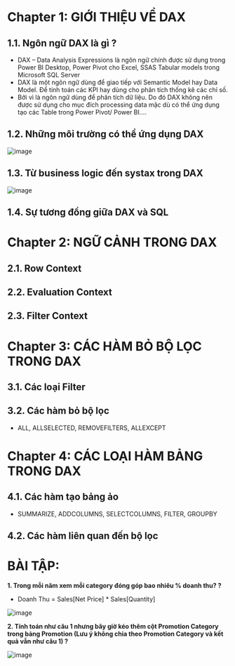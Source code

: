 # Chapter 1: GIỚI THIỆU VỀ DAX
## 1.1. Ngôn ngữ DAX là gì ?
- DAX – Data Analysis Expressions là ngôn ngữ chính được sử dụng trong Power BI Desktop, Power Pivot cho Excel, SSAS Tabular models trong Microsoft SQL Server
- DAX là một ngôn ngữ dùng để giao tiếp với Semantic Model hay Data Model. Để tính toán các KPI hay dùng cho phân tích thống kê các chỉ số.
- Bởi vì là ngôn ngữ dùng để phân tích dữ liệu. Do đó DAX không nên được sử dụng cho mục đích processing data mặc dù có thể ứng dụng tạo các Table trong Power Pivot/ Power BI….


## 1.2. Những môi trường có thể ứng dụng DAX
![image](https://github.com/hoanghce/Training_DKSH/assets/87324837/e4d3f8e4-96fd-4333-af04-0f208371d359)

## 1.3. Từ business logic đến systax trong DAX 
![image](https://github.com/hoanghce/Training_DKSH/assets/87324837/0755ada6-1266-439a-85bc-2c97f4a5cbfa)

## 1.4. Sự tương đồng giữa DAX và SQL

# Chapter 2: NGỮ CẢNH TRONG DAX
## 2.1. Row Context
## 2.2. Evaluation Context
## 2.3. Filter Context

# Chapter 3: CÁC HÀM BỎ BỘ LỌC TRONG DAX
## 3.1. Các loại Filter
## 3.2. Các hàm bỏ bộ lọc
- ALL, ALLSELECTED, REMOVEFILTERS, ALLEXCEPT
# Chapter 4: CÁC LOẠI HÀM BẢNG TRONG DAX
## 4.1. Các hàm tạo bảng ảo
 - SUMMARIZE, ADDCOLUMNS, SELECTCOLUMNS, FILTER, GROUPBY
## 4.2. Các hàm liên quan đến bộ lọc

# BÀI TẬP:
<strong> 1. Trong mỗi năm xem mỗi category đóng góp bao nhiêu % doanh thu? ? </strong>
   - Doanh Thu = Sales[Net Price] * Sales[Quantity]

 ![image](https://github.com/hoanghce/Training_DKSH/assets/87324837/801f9b88-41c9-4001-a8af-454eb84b5598)

<strong> 2. Tính toán như câu 1 nhưng bây giờ kéo thêm cột Promotion Category trong bảng Promotion (Lưu ý không chia theo Promotion Category và kết quả vẫn như câu 1) ? </strong>


   ![image](https://github.com/hoanghce/Training_DKSH/assets/87324837/a7b51f9a-659a-499f-a6d6-4bcde9177676)




